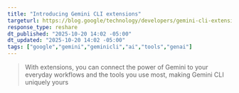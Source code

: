 ```yaml
---
title: "Introducing Gemini CLI extensions"
targeturl: https://blog.google/technology/developers/gemini-cli-extensions/
response_type: reshare
dt_published: "2025-10-20 14:02 -05:00"
dt_updated: "2025-10-20 14:02 -05:00"
tags: ["google","gemini","geminicli","ai","tools","genai"]
---
```


> With extensions, you can connect the power of Gemini to your everyday workflows and the tools you use most, making Gemini CLI uniquely yours